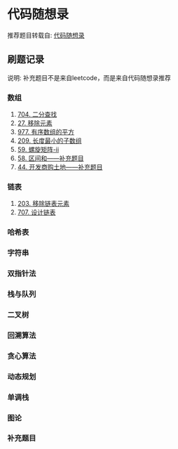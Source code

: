 # 代码随想录

推荐题目转载自: [代码随想录](https://www.programmercarl.com)

## 刷题记录

说明: 补充题目不是来自leetcode，而是来自代码随想录推荐

### 数组

1. [704. 二分查找](leetcode\Java\704.二分查找.java)
2. [27. 移除元素](leetcode\Java\27.移除元素.java)
3. [977. 有序数组的平方](leetcode\Java\977.有序数组的平方.java)
4. [209. 长度最小的子数组](leetcode\Java\209.长度最小的子数组.java)
5. [59. 螺旋矩阵-ii](leetcode\Java\59.螺旋矩阵-ii.java)
6. [58. 区间和——补充题目](leetcode\Java\58.区间和.java)
7. [44. 开发商购土地——补充题目](leetcode\Java\44.开发商购买土地.java)

### 链表

1. [203. 移除链表元素](leetcode\Java\203.移除链表元素.java)
2. [707. 设计链表](leetcode\Java\707.设计链表.java)

### 哈希表

### 字符串

### 双指针法

### 栈与队列

### 二叉树

### 回溯算法

### 贪心算法

### 动态规划

### 单调栈

### 图论

### 补充题目
